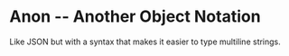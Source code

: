 # Anon -- Another Object Notation

Like JSON but with a syntax that makes it easier to type multiline strings.